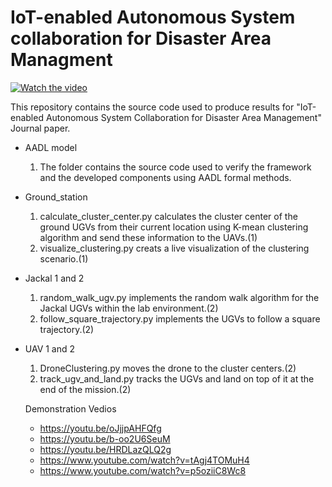 
# IoT-enabled Autonomous System collaboration for Disaster Area Managment
[![Watch the video](https://github.com/Abeni18/IoT-enabled-Autonomous-System-Collaboration-for-Disaster-Area-Management-/blob/master/landing_on_ugv%20(1).png?raw=true)](https://www.youtube.com/watch?v=oJjjpAHFQfg&feature=youtu.be)

This repository contains the source code used to produce results for "IoT-enabled Autonomous System Collaboration for Disaster Area Management" Journal paper.
- AADL model 
  1. The folder contains the source code used to verify the framework and the developed components using AADL formal methods. 
- Ground_station
  1. calculate_cluster_center.py calculates the cluster center of the ground UGVs from their current location using K-mean clustering algorithm and send these information to the UAVs.(1)
  2. visualize_clustering.py creats a live visualization of the clustering scenario.(1)
- Jackal 1 and 2
  1. random_walk_ugv.py implements the random walk algorithm for the Jackal UGVs within the lab environment.(2)
  2. follow_square_trajectory.py implements the UGVs to follow a square trajectory.(2)
- UAV 1 and 2
  1. DroneClustering.py moves the drone to the cluster centers.(2)
  2. track_ugv_and_land.py tracks the UGVs and land on top of it at the end of the mission.(2)
  
  Demonstration Vedios 
  - https://youtu.be/oJjjpAHFQfg
  - https://youtu.be/b-oo2U6SeuM
  - https://youtu.be/HRDLazQLQ2g
  - https://www.youtube.com/watch?v=tAgj4TOMuH4
  - https://www.youtube.com/watch?v=p5oziiC8Wc8
  
